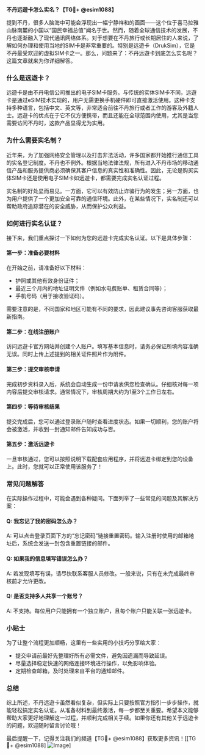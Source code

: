 **不丹远遊卡怎么实名？【TG💪+ @esim1088】**

提到不丹，很多人脑海中可能会浮现出一幅宁静祥和的画面——这个位于喜马拉雅山脉南麓的小国以“国民幸福总值”闻名于世。然而，随着全球通信技术的发展，不丹也逐渐融入了现代通讯网络体系。对于想要在不丹旅行或长期居住的人来说，了解如何办理和使用当地的SIM卡是非常重要的。特别是远遊卡（DrukSim），它是不丹最受欢迎的虚拟SIM卡之一。那么，问题来了：不丹远遊卡到底怎么实名呢？这篇文章就来为你详细解答。

### **什么是远遊卡？**

远遊卡是由不丹电信公司推出的电子SIM卡服务。与传统的实体SIM卡不同，远遊卡是通过eSIM技术实现的，用户无需更换手机硬件即可直接激活使用。这种卡支持多种语言，包括中文、英文等，非常适合前往不丹旅行或者工作的游客及外籍人士。远遊卡的优点在于它不仅方便携带，而且还能在全球范围内使用，尤其是当您需要访问不丹时，这款产品显得尤为实用。

### **为什么需要实名制？**

近年来，为了加强网络安全管理以及打击非法活动，许多国家都开始推行通信工具的实名登记制度。不丹也不例外。根据当地法律法规，所有进入不丹市场的移动通信产品和服务提供商必须确保其客户信息的真实性和准确性。因此，无论是购买实体SIM卡还是使用电子SIM卡如远遊卡，都需要完成实名认证过程。

实名制的好处显而易见。一方面，它可以有效防止诈骗行为的发生；另一方面，也为用户提供了一个更加安全可靠的通信环境。此外，在某些情况下，实名制还可以帮助政府追踪潜在的安全威胁，从而保护公众利益。

### **如何进行实名认证？**

接下来，我们重点探讨一下如何为您的远遊卡完成实名认证。以下是具体步骤：

#### **第一步：准备必要材料**
在开始之前，请准备好以下材料：
- 护照或其他有效身份证件；
- 最近三个月内的地址证明文件（例如水电费账单、租赁合同等）；
- 手机号码（用于接收验证码）。

需要注意的是，不同国家和地区可能有不同的要求，因此建议事先咨询客服获取最新指南。

#### **第二步：在线注册账户**
访问远遊卡官方网站并创建个人账户。填写基本信息时，请务必保证所填内容准确无误。同时上传上述提到的相关证件照片作为附件。

#### **第三步：提交审核申请**
完成初步资料录入后，系统会自动生成一份申请表供您检查确认。仔细核对每一项内容后提交审核请求。通常情况下，审核周期大约为1至3个工作日左右。

#### **第四步：等待审核结果**
提交完成后，您可以通过登录账户随时查看进度状态。如果一切顺利，您的账户将会被激活，并收到一封通知邮件告知成功与否。

#### **第五步：激活远遊卡**
一旦审核通过，您可以按照说明下载配套应用程序，并将远遊卡绑定到您的设备上。此时，您就可以正常使用该服务了！

### **常见问题解答**

在实际操作过程中，可能会遇到各种疑问。下面列举了一些常见的问题及其解决方案：

#### Q: 我忘记了我的密码怎么办？
A: 可以点击登录页面下方的“忘记密码”链接重置密码。输入注册时使用的邮箱地址后，系统会发送一封包含重置链接的邮件。

#### Q: 如果我的信息填写错误怎么办？
A: 若发现填写有误，请尽快联系客服人员修改。一般来说，只有在未完成最终审核前才允许更改。

#### Q: 是否支持多人共享一个账号？
A: 不支持。每位用户只能拥有一个独立账户，且每个账户只能关联一张远遊卡。

### **小贴士**

为了让整个流程更加顺畅，这里有一些实用的小技巧分享给大家：
- 提交申请前最好先整理好所有必需文件，避免因遗漏而导致延误。
- 尽量选择稳定快速的网络连接环境进行操作，以免影响体验。
- 定期检查邮箱，及时处理来自平台的通知邮件。

### **总结**

综上所述，不丹远遊卡虽然看似复杂，但实际上只要按照官方指引一步步操作，就能轻松搞定实名认证。从准备材料到最终激活，每一步都至关重要。希望本文能够帮助大家更好地理解这一过程，并顺利完成相关手续。如果你还有其他关于远遊卡的问题，欢迎随时留言讨论哦！

最后提醒一下，记得关注我们的频道【TG💪+ @esim1088】获取更多资讯！[[TG💪+ @esim1088] ![Image](https://i.postimg.cc/4NQfJmqS/Snipaste-2025-05-13-00-14-12.png)]
